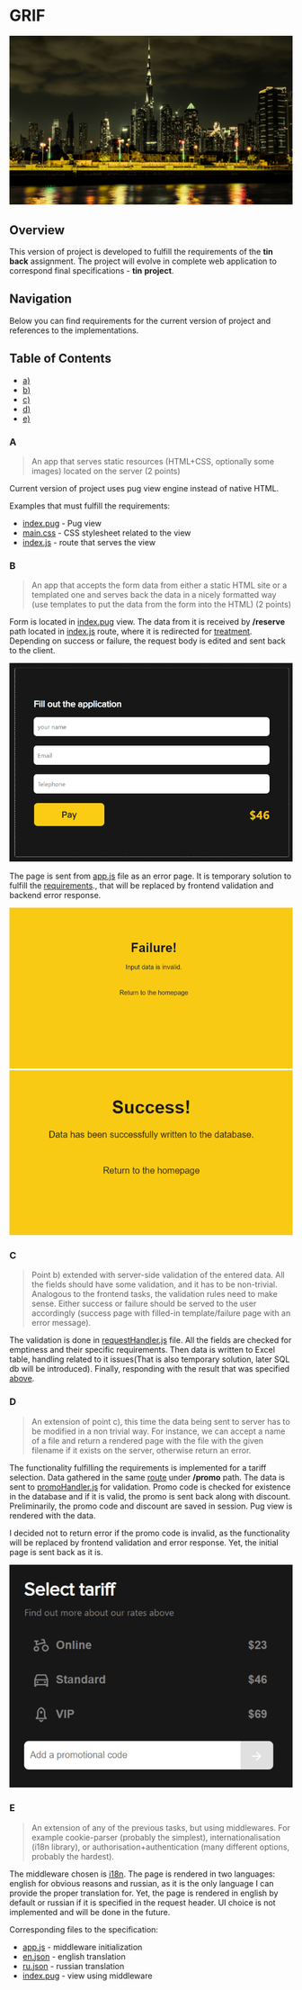 # GRIF

![COVER](public/images/main.jpg)

## Overview

This version of project is developed to fulfill the requirements of the __tin__ __back__ assignment.
The project will evolve in complete web application to correspond final specifications - __tin__ __project__.

## Navigation

Below you can find requirements for the current version of project and references to the implementations. 

## Table of Contents

- [a)](#A)
- [b)](#B)
- [c)](#C)
- [d)](#D)
- [e)](#E)

### A
>An app that serves static resources (HTML+CSS, optionally some images) located on the server (2 points)

Current version of project uses pug view engine instead of native HTML. 

Examples that must fulfill the requirements:
- [index.pug](views/index.pug) - Pug view
- [main.css](public/css/main.css) - CSS stylesheet related to the view
- [index.js](routes/index.js) - route that serves the view

### B

> An app that accepts the form data from either a static HTML site or a templated one and serves back the data in a 
nicely formatted way (use templates to put the data from the form into the HTML) (2 points)

Form is located in [index.pug](views/index.pug) view. The data from it is received by __/reserve__ path located in
[index.js](routes/index.js) route, where it is redirected for [treatment](#C). Depending on success or failure, the 
request body is edited and sent back to the client.

![img.png](public/images/sample-images/img.png)

The page is sent from [app.js](app.js) file as an error page. It is temporary solution to fulfill the [requirements](#C).,
that will be replaced by frontend validation and backend error response.

![img_1.png](public/images/sample-images/img_1.png)![img_2.png](public/images/sample-images/img_2.png)
### C

>Point b) extended with server-side validation of the entered data. All the fields should have
some validation, and it has to be non-trivial. Analogous to the frontend tasks, the validation
rules need to make sense. Either success or failure should be served to the user accordingly
(success page with filled-in template/failure page with an error message).

The validation is done in [requestHandler.js](models/requestHandler.js) file. All the fields are checked for emptiness 
and their specific requirements. Then data is written to Excel table, handling related to it issues(That is also temporary
solution, later SQL db will be introduced). Finally, responding with the result that was specified [above](#B).

### D

>An extension of point c), this time the data being sent to server has to be modified in a non
trivial way. For instance, we can accept a name of a file and return a rendered page with the
file with the given filename if it exists on the server, otherwise return an error.

The functionality fulfilling the requirements is implemented for a tariff selection. Data gathered
in the same [route](routes/index.js) under __/promo__ path. The data is sent to [promoHandler.js](models/promoHandler.js)
for validation. Promo code is checked for existence in the database and if it is valid, the promo is sent back along with
discount. Preliminarily, the promo code and discount are saved in session. Pug view is rendered with the data.

I decided not to return error if the promo code is invalid, as the functionality will be replaced by frontend validation
and error response. Yet, the initial page is sent back as it is. 


![img_3.png](public/images/sample-images/img_3.png)

### E

>An extension of any of the previous tasks, but using middlewares. For example cookie-parser
(probably the simplest), internationalisation (i18n library), or authorisation+authentication
(many different options, probably the hardest).


The middleware chosen is [i18n](https://www.npmjs.com/package/i18n-express). The page is rendered in two languages: english
for obvious reasons and russian, as it is the only language I can provide the proper translation for. Yet, the page is 
rendered in english by default or russian if it is specified in the request header. UI choice is not implemented and 
will be done in the future. 

Corresponding files to the specification:
- [app.js](app.js) - middleware initialization
- [en.json](locales/en.json) - english translation
- [ru.json](locales/ru.json) - russian translation
- [index.pug](views/index.pug) - view using middleware